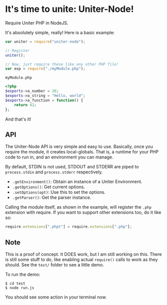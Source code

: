 # It's time to unite: Uniter-Node!

Require Uniter PHP in NodeJS.

It's absolutely simple, really! Here is a basic example:

```javascript
var uniter = require("uniter-node");

// Register
uniter();

// Now, just require these like any other PHP file!
var exp = require("./myModule.php");
```

`myModule.php`
```php
<?php
$exports->a_number = 20;
$exports->a_string = "Hello, world";
$exports->a_function = function() {
    return 42;
};
```

And that's it!

## API
The Uniter-Node API is very simple and easy to use. Basically, once you require the module, it creates local-globals. That is, a runtime for your PHP code to run in, and an environment you can manage.

By default, STDIN is not used, STDOUT and STDERR are piped to `process.stdin` and `process.stderr` respectively.

- `.getEnvironment()`: Obtain an instance of a Uniter Environment.
- `.getOptions()`: Get current options.
- `.setOptions(opt)`: Use this to set the options.
- `.getParser()`: Get the parser instance.

Calling the module itself, as shown in the example, will register the `.php` extension with require. If you want to support other extensions too, do it like so:

```javascript
require.extensions[".phpt"] = require.extensions[".php"];
```

## Note
This is a proof of concept. It DOES work, but I am still working on this. There is still some stuff to do, like enabling actual `require()` calls to work as they should. See the `test/` folder to see a little demo.

To run the demo:

    $ cd test
    $ node run.js

You should see some action in your terminal now.
